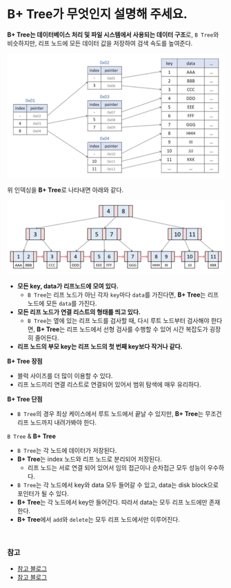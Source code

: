 # B+ Tree가 무엇인지 설명해 주세요.

**B+ Tree는 데이터베이스 처리 및 파일 시스템에서 사용되는 데이터 구조**로, `B Tree`와 비슷하지만, 리프 노드에 모든 데이터 값을 저장하여 검색 속도를 높여준다.

![img.png](img.png)

위 인덱싱을 **B+ Tree**로 나타내면 아래와 같다.

![img_1.png](img_1.png)

- **모든 key, data가 리프노드에 모여 있다.**
  - `B Tree`는 리프 노드가 아닌 각자 `key`마다 `data`를 가진다면, **B+ Tree**는 리프 노드에 모든 `data`를 가진다.
- **모든 리프 노드가 연결 리스트의 형태를 띄고 있다.**
  - `B Tree`는 옆에 있는 리프 노드를 검사할 때, 다시 루트 노드부터 검사해야 한다면, **B+ Tree**는 리프 노드에서 선형 검사를 수행할 수 있어 시간 복잡도가 굉장히 줄어든다.
- **리프 노드의 부모 key는 리프 노드의 첫 번째 key보다 작거나 같다.**

**B+ Tree 장점**
- 블럭 사이즈를 더 많이 이용할 수 있다.
- 리프 노드끼리 연결 리스트로 연결되어 있어서 범위 탐색에 매우 유리하다.

**B+ Tree 단점**
- `B Tree`의 경우 최상 케이스에서 루트 노드에서 끝날 수 있지만, **B+ Tree**는 무조건 리프 노드까지 내려가봐야 한다.

`B Tree` & **B+ Tree**
- `B Tree`는 각 노드에 데이터가 저장된다.
- **B+ Tree**는 index 노드와 리프 노드로 분리되어 저장된다.
  - 리프 노드는 서로 연결 되어 있어서 임의 접근이나 순차접근 모두 성능이 우수하다.
- `B Tree`는 각 노드에서 key와 data 모두 들어갈 수 있고, data는 disk block으로 포인터가 될 수 있다.
- **B+ Tree**는 각 노드에서 key만 들어간다. 따라서 data는 모두 리프 노드에만 존재한다.
- **B+ Tree**에서 `add`와 `delete`는 모두 리프 노드에서만 이루어진다.

<br>

### 참고
- [참고 블로그](https://gyoogle.dev/blog/computer-science/data-structure/B%20Tree%20&%20B+%20Tree.html)
- [참고 블로그](https://velog.io/@emplam27/%EC%9E%90%EB%A3%8C%EA%B5%AC%EC%A1%B0-%EA%B7%B8%EB%A6%BC%EC%9C%BC%EB%A1%9C-%EC%95%8C%EC%95%84%EB%B3%B4%EB%8A%94-B-Plus-Tree)